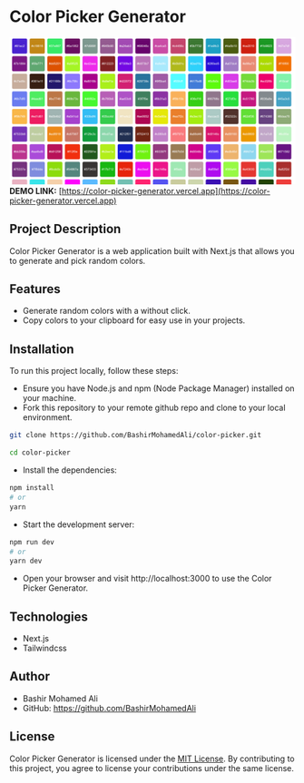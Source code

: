 # Color Picker Generator

![Color Picker Generator](/public/picker.png)
**DEMO LINK:** [https://color-picker-generator.vercel.app](https://color-picker-generator.vercel.app)
## Project Description
Color Picker Generator is a web application built with Next.js that allows you to generate and pick random colors.

## Features

- Generate random colors with a without click.
- Copy colors to your clipboard for easy use in your projects.
## Installation

To run this project locally, follow these steps:

- Ensure you have Node.js and npm (Node Package Manager) installed on your machine.
- Fork this repository to your remote github repo and clone to your local environment.

```bash
git clone https://github.com/BashirMohamedAli/color-picker.git
```

```bash
cd color-picker
```
- Install the dependencies:
```bash
npm install
# or
yarn
```

- Start the development server:

```bash
npm run dev
# or
yarn dev
```
- Open your browser and visit http://localhost:3000 to use the Color Picker Generator.

## Technologies
- Next.js
- Tailwindcss

## Author
- Bashir Mohamed Ali
- GitHub: https://github.com/BashirMohamedAli

## License

Color Picker Generator is licensed under the [MIT License](LICENSE). By contributing to this project, you agree to license your contributions under the same license.